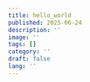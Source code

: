 ```yaml
---
title: hello_world
published: 2025-06-24
description: ''
image: ''
tags: []
category: ''
draft: false 
lang: ''
---
```

